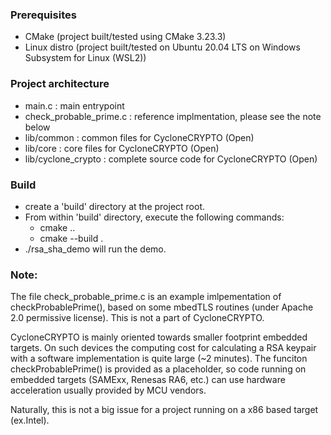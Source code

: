 ### Prerequisites

 - CMake (project built/tested using CMake 3.23.3)
 - Linux distro (project built/tested on Ubuntu 20.04 LTS on Windows Subsystem for Linux (WSL2))


### Project architecture

 - main.c : main entrypoint
 - check_probable_prime.c : reference implmentation, please see the note below
 - lib/common : common files for CycloneCRYPTO (Open)
 - lib/core : core files for CycloneCRYPTO (Open)
 - lib/cyclone_crypto : complete source code for CycloneCRYPTO (Open)

### Build 

 - create a 'build' directory at the project root.
 - From within 'build' directory, execute the following commands:
   - cmake ..
   - cmake --build .
- ./rsa_sha_demo will run the demo.

### Note: 

The file check_probable_prime.c is an example imlpementation of checkProbablePrime(), based on some mbedTLS routines (under Apache 2.0 permissive license). This is not a part of CycloneCRYPTO.

CycloneCRYPTO is mainly oriented towards smaller footprint embedded targets. On such devices the computing cost for calculating a RSA keypair with a software implementation is quite large (~2 minutes). The funciton checkProbablePrime() is provided as a placeholder, so code running on embedded targets (SAMExx, Renesas RA6, etc.) can use hardware acceleration usually provided by MCU vendors.

Naturally, this is not a big issue for a project running on a x86 based target (ex.Intel).